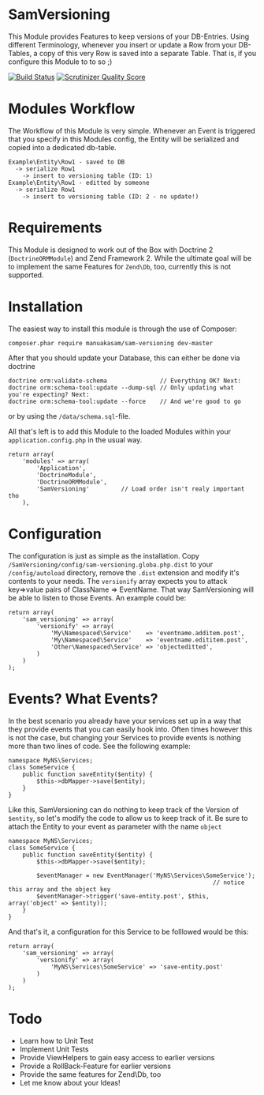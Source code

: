 SamVersioning
=============

This Module provides Features to keep versions of your DB-Entries. Using different Terminology, whenever you insert or
update a Row from your DB-Tables, a copy of this very Row is saved into a separate Table. That is, if you configure this
Module to to so ;)

[![Build Status](https://travis-ci.org/manuakasam/SamVersioning.png?branch=master)](https://travis-ci.org/manuakasam/SamVersioning)
[![Scrutinizer Quality Score](https://scrutinizer-ci.com/g/manuakasam/SamVersioning/badges/quality-score.png?s=9a587ec84774561be74f546e2e122d13ec5b7538)](https://scrutinizer-ci.com/g/manuakasam/SamVersioning/)

Modules Workflow
================

The Workflow of this Module is very simple. Whenever an Event is triggered that you specify in this Modules config, the
Entity will be serialized and copied into a dedicated db-table.

```
Example\Entity\Row1 - saved to DB
  -> serialize Row1
    -> insert to versioning table (ID: 1)
Example\Entity\Row1 - editted by someone
  -> serialize Row1
    -> insert to versioning table (ID: 2 - no update!)
```

Requirements
============

This Module is designed to work out of the Box with Doctrine 2 (```DoctrineORMModule```) and Zend Framework 2. While the
ultimate goal will be to implement the same Features for ```Zend\Db```, too, currently this is not supported.

Installation
============

The easiest way to install this module is through the use of Composer:

```
composer.phar require manuakasam/sam-versioning dev-master
```

After that you should update your Database, this can either be done via doctrine

```
doctrine orm:validate-schema               // Everything OK? Next:
doctrine orm:schema-tool:update --dump-sql // Only updating what you're expecting? Next:
doctrine orm:schema-tool:update --force    // And we're good to go
```
or by using the ```/data/schema.sql```-file.

All that's left is to add this Module to the loaded Modules within your ```application.config.php``` in the usual way.

```
return array(
    'modules' => array(
        'Application',
        'DoctrineModule',
        'DoctrineORMModule',
        'SamVersioning'         // Load order isn't realy important tho
    ),
```

Configuration
=============

The configuration is just as simple as the installation. Copy ```/SamVersioning/config/sam-versioning.globa.php.dist```
to your ```/config/autoload``` directory, remove the ```.dist``` extension and modify it's contents to your needs. The
```versionify``` array expects you to attack key=>value pairs of ClassName => EventName. That way SamVersioning will be
able to listen to those Events. An example could be:

```
return array(
    'sam_versioning' => array(
        'versionify' => array(
            'My\Namespaced\Service'    => 'eventname.additem.post',
            'My\Namespaced\Service'    => 'eventname.edititem.post',
            'Other\Namespaced\Service' => 'objecteditted',
        )
    )
);
```

Events? What Events?
====================

In the best scenario you already have your services set up in a way that they provide events that you can easily hook
into. Often times however this is not the case, but changing your Services to provide events is nothing more than two
lines of code. See the following example:

```
namespace MyNS\Services;
class SomeService {
    public function saveEntity($entity) {
        $this->dbMapper->save($entity);
    }
}
```

Like this, SamVersioning can do nothing to keep track of the Version of ```$entity```, so let's modify the code to allow
us to keep track of it. Be sure to attach the Entity to your event as parameter with the name ```object```

```
namespace MyNS\Services;
class SomeService {
    public function saveEntity($entity) {
        $this->dbMapper->save($entity);

        $eventManager = new EventManager('MyNS\Services\SomeService');
                                                          // notice this array and the object key
        $eventManager->trigger('save-entity.post', $this, array('object' => $entity));
    }
}
```

And that's it, a configuration for this Service to be folllowed would be this:


```
return array(
    'sam_versioning' => array(
        'versionify' => array(
            'MyNS\Services\SomeService' => 'save-entity.post'
        )
    )
);
```

Todo
====

- Learn how to Unit Test
- Implement Unit Tests
- Provide ViewHelpers to gain easy access to earlier versions
- Provide a RollBack-Feature for earlier versions
- Provide the same features for Zend\Db, too
- Let me know about your Ideas!